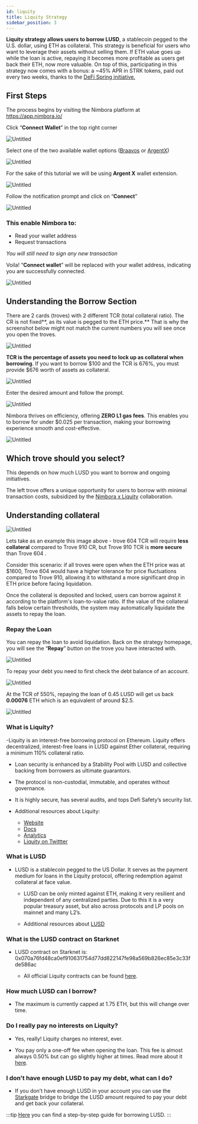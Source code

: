 ```yaml
---
id: liquity
title: Liquity Strategy
sidebar_position: 3
---
```


**Liquity strategy allows users to borrow LUSD**, a stablecoin pegged to the U.S. dollar, using ETH as collateral. This strategy is beneficial for users who want to leverage their assets without selling them.  If ETH value goes up while the loan is active, repaying it becomes more profitable as users get back their ETH, now more valuable. On top of this, participating in this strategy now comes with a bonus: a ~45% APR in STRK tokens, paid out every two weeks, thanks to the [DeFi Spring initiative.](https://medium.com/@Nimbora/defi-spring-just-got-better-earn-strk-with-nimbora-x-liquity-d7e881f22c38)

## First Steps

The process begins by visiting the Nimbora platform at https://app.nimbora.io/

Click “**Connect Wallet**” in the top right corner 

![Untitled](https://i.imgur.com/pnBwOEo.png) 

Select one of the two available wallet options ([Braavos](https://braavos.app/) or [ArgentX](https://argent.xyz/)) 

![Untitled](https://i.imgur.com/pwjsKxV.png)

For the sake of this tutorial we will be using **Argent X** wallet extension. 

![Untitled](https://i.imgur.com/517pTc6.png)

Follow the notification prompt and click on “**Connect**” 

![Untitled](https://i.imgur.com/RKP5vNr.png)

### This enable Nimbora to:

- Read your wallet address
- Request transactions

*You will still need to sign any new transaction*

Voila! “**Connect wallet**”  will be replaced with your wallet address, indicating you are successfully connected. 

![Untitled](https://i.imgur.com/pnBwOEo.png)

## Understanding the Borrow Section

There are 2 cards (troves) with 2 different TCR (total collateral ratio). The CR is not fixed**, as its value is pegged to the ETH price.** That is why the screenshot below might not match the current numbers you will see once you open the troves. 

![Untitled](https://i.imgur.com/ERJ3ast.png)

**TCR is the percentage of assets you need to lock up as collateral when borrowing**. If you want to borrow $100 and the TCR is 676%, you must provide $676 worth of assets as collateral.

![Untitled](https://i.imgur.com/4HseVPI.png)

Enter the desired amount and follow the prompt. 

![Untitled](https://i.imgur.com/nqH7qmS.png)

Nimbora thrives on efficiency, offering **ZERO L1 gas fees**. This enables you to borrow for under $0.025 per transaction, making your borrowing experience smooth and cost-effective.

![Untitled](https://i.imgur.com/Nwrn0QS.png)

## **Which trove should you select?**

This depends on how much LUSD you want to borrow and ongoing initiatives. 

The left trove offers a unique opportunity for users to borrow with minimal transaction costs, subsidized by the [Nimbora x Liquity](https://medium.com/@Nimbora/defi-spring-just-got-better-earn-strk-with-nimbora-x-liquity-d7e881f22c38) collaboration.

## Understanding collateral

![Untitled](https://i.imgur.com/3gF7AI3.png)

Lets take as an example this image above - trove 604 TCR will require **less collateral** compared to Trove 910 CR, but Trove 910 TCR is **more secure** than Trove 604 .

Consider this scenario: if all troves were open when the ETH price was at $1600, Trove 604 would have a higher tolerance for price fluctuations compared to Trove 910, allowing it to withstand a more significant drop in ETH price before facing liquidation.

Once the collateral is deposited and locked, users can borrow against it according to the platform's loan-to-value ratio.   If the value of the collateral falls below certain thresholds, the system may automatically liquidate the assets to repay the loan. 

### Repay the Loan

You can repay the loan to avoid liquidation. Back on the strategy homepage, you will see the “**Repay**” button on the trove you have interacted with. 

![Untitled](https://i.imgur.com/h82KXzB.png)

To repay your debt you need to first check the debt balance of an account.

![Untitled](https://i.imgur.com/FoymkHr.png)

At the TCR of 550%, repaying the loan of 0.45 LUSD will get us back **0.00076** ETH which is an equivalent of around $2.5.  

![Untitled](https://i.imgur.com/DYkDgWe.png)

### What is Liquity?

  -Liquity is an interest-free borrowing protocol on Ethereum. Liquity offers decentralized, interest-free loans in LUSD against Ether collateral, requiring a minimum 110% collateral ratio.

  - Loan security is enhanced by a Stability Pool with LUSD and collective backing from borrowers as ultimate guarantors.

  - The protocol is non-custodial, immutable, and operates without governance.

  - It is highly secure, has several audits, and tops Defi Safety’s security list.

  - Additional resources about Liquity: 
    - [Website](https://www.liquity.org/)
    - [Docs](https://docs.liquity.org/)
    - [Analytics](https://dune.com/liquity/liquity)
    - [Liquity on Twittter](https://twitter.com/LiquityProtocol)

### What is LUSD

- LUSD is a stablecoin pegged to the US Dollar. It serves as the payment medium for loans in the Liquity protocol, offering redemption against collateral at face value.

  - LUSD can be only minted against ETH, making it very resilient and independent of any centralized parties. Due to this it is a very popular treasury asset, but also across protocols and LP pools on mainnet and many L2’s.

  - Additional resources about [LUSD](https://docs.liquity.org/faq/general#what-are-lusd-and-lqty)

### What is the LUSD contract on Starknet

- LUSD contract on Starknet is: 0x070a76fd48ca0ef910631754d77dd822147fe98a569b826ec85e3c33fde586ac

  - All official Liquity contracts can be found [here](https://docs.liquity.org/documentation/resources#contract-addresses).

### How much LUSD can I borrow?

- The maximum is currently capped at 1.75 ETH, but this will change over time.

### Do I really pay no interests on Liquity?

  - Yes, really! Liquity charges no interest, ever.

  - You pay only a one-off fee when opening the loan. This fee is almost always 0.50% but can go slightly higher at times. Read more about it [here](https://docs.liquity.org/faq/borrowing).

### I don’t have enough LUSD to pay my debt, what can I do?

  - If you don’t have enough LUSD in your account you can use the [Starkgate](https://starkgate.starknet.io/) bridge to bridge the LUSD amount required to pay your debt and get back your collateral.

:::tip
[Here](https://medium.com/@Nimbora/unlocking-quick-lusd-minting-a-step-by-step-guide-for-nimbora-users-1dc0b876a122) you can find a step-by-step guide for borrowing LUSD.
:::
